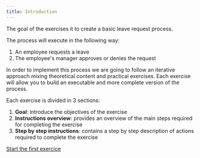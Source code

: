 ```yaml
---
title: Introduction
---
```


The goal of the exercises it to create a basic leave request process.

The process will execute in the following way:
1. An employee requests a leave
1. The employee's manager approves or denies the request

In order to implement this process we are going to follow an iterative approach mixing theoretical content and practical exercises. Each exercise will allow you to build an executable and more complete version of the process.

Each exercise is divided in 3 sections:
1. **Goal**: introduce the objectives of the exercise
1. **Instructions overview**: provides an overview of the main steps required for completing the exercise
1. **Step by step instructions**: contains a step by step description of actions required to complete the exercise

[Start the first exercice](01-bpmn-design)
